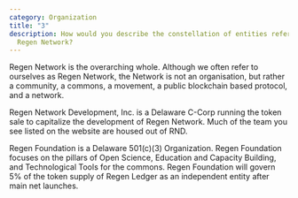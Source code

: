 ```yaml
---
category: Organization
title: "3"
description: How would you describe the constellation of entities referred to as
  Regen Network?
---
```

Regen Network is the overarching whole. Although we often refer to ourselves as Regen Network, the Network is not an organisation, but rather a community, a commons, a movement, a public blockchain based protocol, and a network.

Regen Network Development, Inc. is a Delaware C-Corp running the token sale to capitalize the development of Regen Network. Much of the team you see listed on the website are housed out of RND.

Regen Foundation is a Delaware 501(c)(3) Organization. Regen Foundation focuses on the pillars of Open Science, Education and Capacity Building, and Technological Tools for the commons. Regen Foundation will govern 5% of the token supply of Regen Ledger as an independent entity after main net launches.